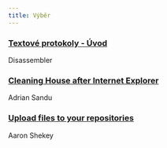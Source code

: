 ```yaml
---
title: Výběr
---
```


### [Textové protokoly - Úvod](https://www.dasm.cz/clanek/textove-protokoly-uvod-1)
Disassembler

### [Cleaning House after Internet Explorer](http://www.sitepoint.com/cleaning-house-after-internet-explorer/)
Adrian Sandu

### [Upload files to your repositories](https://github.com/blog/2105-upload-files-to-your-repositories)
Aaron Shekey
